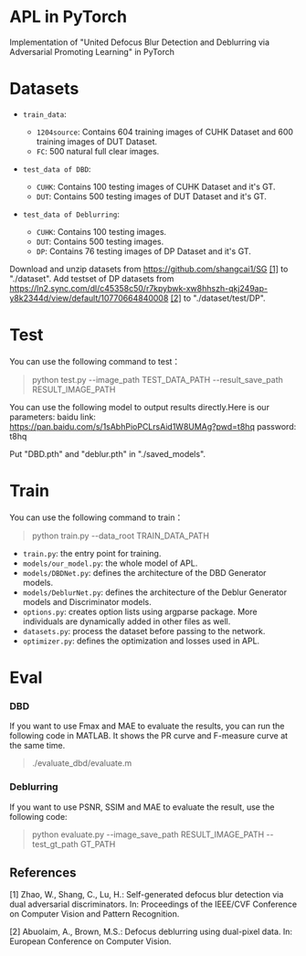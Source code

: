# APL in PyTorch
Implementation of "United Defocus Blur Detection and Deblurring via Adversarial Promoting Learning" in PyTorch

# Datasets
* `train_data`:
   * `1204source`: Contains 604 training images of CUHK Dataset and 600 training images of DUT Dataset.
   * `FC`: 500 natural full clear images.
* `test_data of DBD`: 
   * `CUHK`: Contains 100 testing images of CUHK Dataset and it's GT.
   * `DUT`: Contains 500 testing images of DUT Dataset and it's GT.

* `test_data of Deblurring`:
   * `CUHK`: Contains 100 testing images.
   * `DUT`: Contains 500 testing images.
   * `DP`: Contains 76 testing images of DP Dataset and it's GT.

Download and unzip datasets from https://github.com/shangcai1/SG [[1]](#1) to "./dataset". Add testset of DP datasets from https://ln2.sync.com/dl/c45358c50/r7kpybwk-xw8hhszh-qkj249ap-y8k2344d/view/default/10770664840008 [[2]](#2) to "./dataset/test/DP".


# Test
You can use the following command to test：

>python test.py --image_path TEST_DATA_PATH --result_save_path RESULT_IMAGE_PATH

You can use the following model to output results directly.Here is our parameters:
baidu link: https://pan.baidu.com/s/1sAbhPioPCLrsAid1W8UMAg?pwd=t8hq password: t8hq

Put "DBD.pth" and "deblur.pth" in "./saved_models".

# Train
You can use the following command to train：

>python train.py --data_root TRAIN_DATA_PATH

* `train.py`: the entry point for training.
* `models/our_model.py`: the whole model of APL.
* `models/DBDNet.py`: defines the architecture of the DBD Generator models.
* `models/DeblurNet.py`: defines the architecture of the Deblur Generator models and Discriminator models.
* `options.py`: creates option lists using argparse package. More individuals are dynamically added in other files as well.
* `datasets.py`: process the dataset before passing to the network.
* `optimizer.py`: defines the optimization and losses used in APL.

# Eval
### DBD
If you want to use Fmax and MAE to evaluate the results, you can run the following code in MATLAB. It shows the PR curve and F-measure curve at the same time.

>./evaluate_dbd/evaluate.m

### Deblurring
If you want to use PSNR, SSIM and MAE to evaluate the result, use the following code:

>python evaluate.py --image_save_path RESULT_IMAGE_PATH --test_gt_path GT_PATH

## References
<a id="1">[1]</a> 
Zhao, W., Shang, C., Lu, H.: Self-generated defocus blur detection via dual adversarial discriminators. In: Proceedings of the IEEE/CVF Conference on Computer Vision and Pattern Recognition.

<a id="2">[2]</a> 
Abuolaim, A., Brown, M.S.: Defocus deblurring using dual-pixel data. In: European
Conference on Computer Vision.

